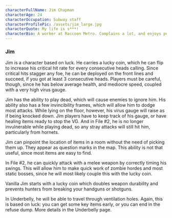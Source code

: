 ```yaml
---
characterFullName: Jim Chapman
characterAge: 24
characterOccupation: Subway staff
characterProfilePic: /assets/jim_large.jpg
characterQuote: My life is s***!
characterBio: A worker at Raccoon Metro. Complains a lot, and enjoys puzzles.
---
```


### Jim

<CharacterProfileCard/>

Jim is a character based on luck. He carries a lucky coin, which he can flip to increase his critical hit rate for every consecutive heads calling. Since critical hits stagger any foe, he can be deployed on the front lines and succeed, if you got at least 3 consecutive heads. Players must be careful, though, since he has below average health, and mediocre speed, coupled with a very high virus gauge.

Jim has the ability to play dead, which will cause enemies to ignore him. His ability also has a few invincibility frames, which will allow him to dodge most attacks. While lying on the floor, however, his virus gauge will raise as if being knocked down. Jim players have to keep track of his gauge, or have healing items ready to stop the VG. And in File #2, he is no longer invulnerable while playing dead, so any stray attacks will still hit him, particularly from hornets.

Jim can pinpoint the location of items in a room without the need of picking them up. They appear as question marks in the map. This ability is not that useful, since most items are easy to find.

In File #2, he can quickly attack with a melee weapon by correctly timing his swings. This will allow him to make quick work of zombie hordes and most static bosses, since he will most likely couple this with the lucky coin.

Vanilla Jim starts with a lucky coin which doubles weapon durability and prevents hunters from breaking your handguns or shotguns.

In Underbelly, he will be able to travel through ventilation holes. Again, this is based on luck: you can get some key items early, or you can end in the refuse dump. More details in the Underbelly page. 
